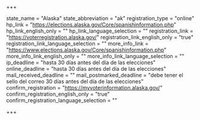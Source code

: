 +++

state_name = "Alaska"
state_abbreviation = "ak"
registration_type = "online"
hp_link = "https://elections.alaska.gov/Core/spanishinformation.php"
hp_link_english_only = ""
hp_link_language_selection = ""
registration_link = "https://voterregistration.alaska.gov/"
registration_link_english_only = "true"
registration_link_language_selection = ""
more_info_link = "https://www.elections.alaska.gov/Core/spanishinformation.php"
more_info_link_english_only = ""
more_info_link_language_selection = ""
ip_deadline = "hasta 30 días antes del día de las elecciones"
online_deadline = "hasta 30 días antes del día de las elecciones"
mail_received_deadline = ""
mail_postmarked_deadline = "debe tener el sello del correo 30 días antes del día de las elecciones"
confirm_registration = "https://myvoterinformation.alaska.gov/"
confirm_registration_english_only = "true"
confirm_registration_language_selection = ""

+++
